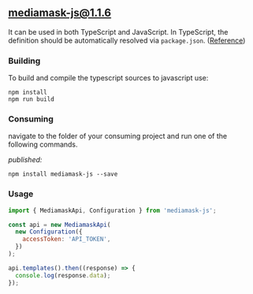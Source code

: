 ## mediamask-js@1.1.6

It can be used in both TypeScript and JavaScript. In TypeScript, the definition should be automatically resolved via `package.json`. ([Reference](http://www.typescriptlang.org/docs/handbook/typings-for-npm-packages.html))

### Building

To build and compile the typescript sources to javascript use:
```
npm install
npm run build
```

### Consuming

navigate to the folder of your consuming project and run one of the following commands.

_published:_

```
npm install mediamask-js --save
```

### Usage

```js
import { MediamaskApi, Configuration } from 'mediamask-js';

const api = new MediamaskApi(
  new Configuration({
    accessToken: 'API_TOKEN',
  })
);

api.templates().then((response) => {
  console.log(response.data);
});
```
